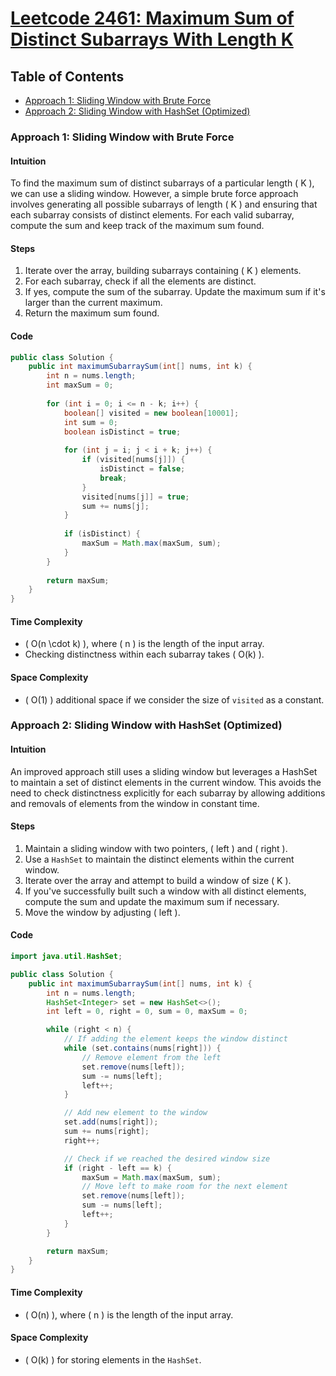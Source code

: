# [Leetcode 2461: Maximum Sum of Distinct Subarrays With Length K](https://leetcode.com/problems/maximum-sum-of-distinct-subarrays-with-length-k/)

## Table of Contents
- [Approach 1: Sliding Window with Brute Force](#approach-1)
- [Approach 2: Sliding Window with HashSet (Optimized)](#approach-2)

### Approach 1: Sliding Window with Brute Force

#### Intuition
To find the maximum sum of distinct subarrays of a particular length \( K \), we can use a sliding window. However, a simple brute force approach involves generating all possible subarrays of length \( K \) and ensuring that each subarray consists of distinct elements. For each valid subarray, compute the sum and keep track of the maximum sum found.

#### Steps
1. Iterate over the array, building subarrays containing \( K \) elements.
2. For each subarray, check if all the elements are distinct.
3. If yes, compute the sum of the subarray. Update the maximum sum if it's larger than the current maximum.
4. Return the maximum sum found.

#### Code

```java
public class Solution {
    public int maximumSubarraySum(int[] nums, int k) {
        int n = nums.length;
        int maxSum = 0;
        
        for (int i = 0; i <= n - k; i++) {
            boolean[] visited = new boolean[10001];
            int sum = 0;
            boolean isDistinct = true;
            
            for (int j = i; j < i + k; j++) {
                if (visited[nums[j]]) {
                    isDistinct = false;
                    break;
                }
                visited[nums[j]] = true;
                sum += nums[j];
            }
            
            if (isDistinct) {
                maxSum = Math.max(maxSum, sum);
            }
        }
        
        return maxSum;
    }
}
```

#### Time Complexity
- \( O(n \cdot k) \), where \( n \) is the length of the input array.
- Checking distinctness within each subarray takes \( O(k) \).

#### Space Complexity
- \( O(1) \) additional space if we consider the size of `visited` as a constant.

### Approach 2: Sliding Window with HashSet (Optimized)

#### Intuition
An improved approach still uses a sliding window but leverages a HashSet to maintain a set of distinct elements in the current window. This avoids the need to check distinctness explicitly for each subarray by allowing additions and removals of elements from the window in constant time.

#### Steps
1. Maintain a sliding window with two pointers, \( left \) and \( right \).
2. Use a `HashSet` to maintain the distinct elements within the current window.
3. Iterate over the array and attempt to build a window of size \( K \).
4. If you've successfully built such a window with all distinct elements, compute the sum and update the maximum sum if necessary.
5. Move the window by adjusting \( left \).

#### Code

```java
import java.util.HashSet;

public class Solution {
    public int maximumSubarraySum(int[] nums, int k) {
        int n = nums.length;
        HashSet<Integer> set = new HashSet<>();
        int left = 0, right = 0, sum = 0, maxSum = 0;

        while (right < n) {
            // If adding the element keeps the window distinct
            while (set.contains(nums[right])) {
                // Remove element from the left
                set.remove(nums[left]);
                sum -= nums[left];
                left++;
            }

            // Add new element to the window
            set.add(nums[right]);
            sum += nums[right];
            right++;

            // Check if we reached the desired window size
            if (right - left == k) {
                maxSum = Math.max(maxSum, sum);
                // Move left to make room for the next element
                set.remove(nums[left]);
                sum -= nums[left];
                left++;
            }
        }

        return maxSum;
    }
}
```

#### Time Complexity
- \( O(n) \), where \( n \) is the length of the input array.

#### Space Complexity
- \( O(k) \) for storing elements in the `HashSet`.

